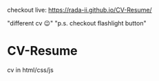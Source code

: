checkout live:
https://rada-ii.github.io/CV-Resume/

"different cv 😉"
"p.s. checkout flashlight button"

# CV-Resume
cv in html/css/js
